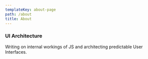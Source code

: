 ```yaml
---
templateKey: about-page
path: /about
title: About
---
```

### UI Architecture

Writing on internal workings of JS and architecting predictable User Interfaces.
